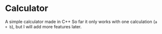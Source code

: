 # Calculator
A simple calculator made in C++
So far it only works with one calculation (`a + b`), but I will add more features later.
